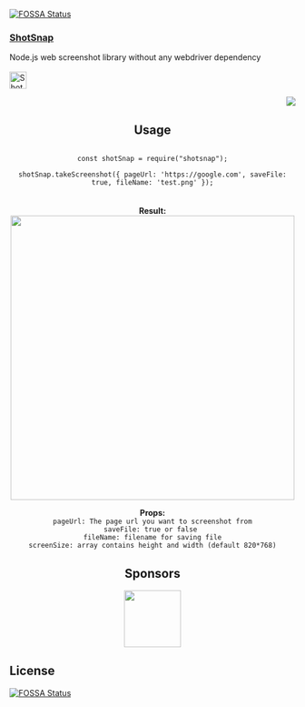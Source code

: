 [![FOSSA Status](https://app.fossa.com/api/projects/git%2Bgithub.com%2Fhalitsever%2Fshotsnap.svg?type=shield)](https://app.fossa.com/projects/git%2Bgithub.com%2Fhalitsever%2Fshotsnap?ref=badge_shield)

<p align="left"><h3><a href="https://shotsnap.vercel.app/">ShotSnap</a></h3>
Node.js web screenshot library without any webdriver dependency<br><br>
<a href="https://www.producthunt.com/posts/shotsnap?utm_source=badge-featured&utm_medium=badge&utm_souce=badge-shotsnap" target="_blank"><img src="https://api.producthunt.com/widgets/embed-image/v1/featured.svg?post_id=361871&theme=light" alt="Shotsnap - screenshot&#0044;&#0032;web&#0032;capture | Product Hunt" height="30" /></a>
</p>
<p align="right"><img src="https://i.ibb.co/3dMGNbQ/9179fcb5-b9e2-4a34-be0a-80c4318ac199.png"></p>
<h2 align="center">Usage</h2> 
<p align="center">

<code align="center">
const shotSnap = require("shotsnap");</code><br>
<code align="center">
shotSnap.takeScreenshot({ pageUrl: 'https://google.com', saveFile: true, fileName: 'test.png' });
</code><br><br>
<b>Result:</b><br>
<img height="500px" src="https://i.ibb.co/W6JKvnz/screenshot-1.png">
</p>

<p align="center">
<b>Props:</b> <br>
<code>pageUrl: The page url you want to screenshot from</code><br>
<code>saveFile: true or false </code><br>
<code>fileName: filename for saving file</code><br>
<code>screenSize: array contains height and width (default 820*768)</code>

</p>

<h2 align="center">Sponsors</h2>
<p align="center"><a href="https://papadigi.com/"><img height="100" src="https://i.ibb.co/w0xTp4N/Whats-App-Image-2022-10-08-at-16-30-55.jpg"></a></p>


## License
[![FOSSA Status](https://app.fossa.com/api/projects/git%2Bgithub.com%2Fhalitsever%2Fshotsnap.svg?type=large)](https://app.fossa.com/projects/git%2Bgithub.com%2Fhalitsever%2Fshotsnap?ref=badge_large)